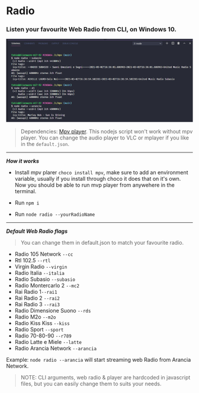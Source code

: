 # Radio

### Listen your favourite Web Radio from CLI, on Windows 10.

![img](./assets/radio.png)

> Dependencies: [Mpv player](https://mpv.io/installation).
This nodejs script won't work without mpv player. You can change the audio player to VLC or mplayer if you like in the ```default.json```.
---
***How it works***

- Install mpv plarer ```choco install mpv```, make sure to add an environment variable, usually if you install through choco it does that on it's own. Now you should be able to run mvp player from anywehere in the terminal.

- Run ```npm i```

- Run ```node radio --yourRadioName```
---
***Default Web Radio flags***
> You can change them in default.json to match your favourite radio.

- Radio 105 Network ```--cc```
- Rtl 102.5 ```--rtl```
- Virgin Radio ```--virgin```
- Radio Italia ```--italia```
- Radio Subasio ```--subasio```
- Radio Montercarlo 2 ```--mc2```
- Rai Radio 1```--rai1```
- Rai Radio 2 ```--rai2```
- Rai Radio 3 ```--rai3```
- Radio Dimensione Suono ```--rds```
- Radio M2o ```--m2o```
- Radio Kiss Kiss ```--kiss```
- Radio Sport ```--sport```
- Radio 70-80-90 ```--r789```
- Radio Latte e Miele ```--latte```
- Radio Arancia Network ```--arancia```

Example: ```node radio --arancia``` will start streaming web Radio from Arancia Network.

> NOTE: CLI arguments, web radio & player are hardcoded in javascript files, but you can easily change them to suits your needs.